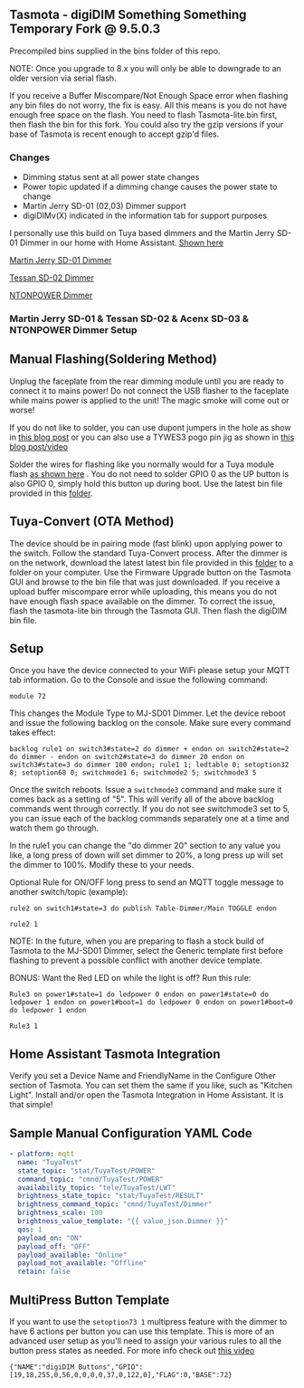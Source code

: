 ## Tasmota - digiDIM Something Something Temporary Fork @ 9.5.0.3

Precompiled bins supplied in the bins folder of this repo.

NOTE: Once you upgrade to 8.x you will only be able to downgrade to an older version via serial flash.  

If you receive a Buffer Miscompare/Not Enough Space error when flashing any bin files do not worry, the fix is easy.  All this means is you do not have enough free space on the flash.  You need to flash Tasmota-lite.bin first, then flash the bin for this fork.  You could also try the gzip versions if your base of Tasmota is recent enough to accept gzip'd files.

### Changes

- Dimming status sent at all power state changes 
- Power topic updated if a dimming change causes the power state to change
- Martin Jerry SD-01 (02,03) Dimmer support
- digiDIMv(X) indicated in the information tab for support purposes

I personally use this build on Tuya based dimmers and the Martin Jerry SD-01 Dimmer in our home with Home Assistant. [Shown here](https://www.digiblur.com/2018/12/state-of-dimmer-tasmota-dimmer-updates.html)

[Martin Jerry SD-01 Dimmer](https://amzn.to/2L8XeFS)	

[Tessan SD-02 Dimmer](https://amzn.to/2TfmTzh)	

[NTONPOWER Dimmer](https://amzn.to/30XoGzU)

### Martin Jerry SD-01 & Tessan SD-02 & Acenx SD-03 & NTONPOWER Dimmer Setup

## Manual Flashing(Soldering Method)

Unplug the faceplate from the rear dimming module until you are ready to connect it to mains power!  Do not connect the USB flasher to the faceplate while mains power is applied to the unit!  The magic smoke will come out or worse!

If you do not like to solder, you can use dupont jumpers in the hole as show in [this blog post](https://www.digiblur.com/2019/08/tuya-convert-whats-next-solderless.html) or you can also use a TYWES3 pogo pin jig as shown in [this blog post/video](https://www.digiblur.com/2020/07/free-your-smart-devices-from-cloud.html)

Solder the wires for flashing like you normally would for a Tuya module flash [as shown here](https://github.com/arendst/Sonoff-Tasmota/wiki/SM-SO301) .  You do not need to solder GPIO 0 as the UP button is also GPIO 0, simply hold this button up during boot.  Use the latest bin file provided in this [folder](https://github.com/digiblur/Sonoff-Tasmota/tree/development/bins).

## Tuya-Convert (OTA Method)

The device should be in pairing mode (fast blink) upon applying power to the switch.  Follow the standard Tuya-Convert process.  After the dimmer is on the network, download the latest latest bin file provided in this [folder](https://github.com/digiblur/Tasmota/tree/development/bins) to a folder on your computer.  Use the Firmware Upgrade button on the Tasmota GUI and browse to the bin file that was just downloaded.  If you receive a upload buffer miscompare error while uploading, this means you do not have enough flash space available on the dimmer.  To correct the issue, flash the tasmota-lite bin through the Tasmota GUI. Then flash the digiDIM bin file.

## Setup

Once you have the device connected to your WiFi please setup your MQTT tab information. Go to the Console and issue the following command:

```
module 72
```

This changes the Module Type to MJ-SD01 Dimmer.  Let the device reboot and issue the following backlog on the console.  Make sure every command takes effect:

```
backlog rule1 on switch3#state=2 do dimmer + endon on switch2#state=2 do dimmer - endon on switch2#state=3 do dimmer 20 endon on switch3#state=3 do dimmer 100 endon; rule1 1; ledtable 0; setoption32 8; setoption68 0; switchmode1 6; switchmode2 5; switchmode3 5
```

Once the switch reboots.  Issue a `switchmode3` command and make sure it comes back as a setting of "5".  This will verify all of the above backlog commands went through correctly.  If you do not see switchmode3 set to 5, you can issue each of the backlog commands separately one at a time and watch them go through.

In the rule1 you can change the "do dimmer 20" section to any value you like, a long press of down will set dimmer to 20%, a long press up will set the dimmer to 100%.  Modify these to your needs.

Optional Rule for ON/OFF long press to send an MQTT toggle message to another switch/topic (example):  
```
rule2 on switch1#state=3 do publish Table-Dimmer/Main TOGGLE endon 
```
```
rule2 1
```
NOTE: In the future, when you are preparing to flash a stock build of Tasmota to the MJ-SD01 Dimmer, select the Generic template first before flashing to prevent a possible conflict with another device template.

BONUS: Want the Red LED on while the light is off? Run this rule:  
```
Rule3 on power1#state=1 do ledpower 0 endon on power1#state=0 do ledpower 1 endon on power1#boot=1 do ledpower 0 endon on power1#boot=0 do ledpower 1 endon
```
```
Rule3 1
```

## Home Assistant Tasmota Integration

Verify you set a Device Name and FriendlyName in the Configure Other section of Tasmota.  You can set them the same if you like, such as "Kitchen Light".  Install and/or open the Tasmota Integration in Home Assistant.  It is that simple!

## Sample Manual Configuration YAML Code

```yaml
- platform: mqtt
  name: "TuyaTest"
  state_topic: "stat/TuyaTest/POWER"
  command_topic: "cmnd/TuyaTest/POWER"
  availability_topic: "tele/TuyaTest/LWT"
  brightness_state_topic: "stat/TuyaTest/RESULT"
  brightness_command_topic: "cmnd/TuyaTest/Dimmer"
  brightness_scale: 100
  brightness_value_template: "{{ value_json.Dimmer }}"
  qos: 1
  payload_on: "ON"
  payload_off: "OFF"
  payload_available: "Online"
  payload_not_available: "Offline"
  retain: false
```

## MultiPress Button Template

If you want to use the `setoption73 1` multipress feature with the dimmer to have 6 actions per button you can use this template. This is more of an advanced user setup as you'll need to assign your various rules to all the button press states as needed.  For more info check out [this video](https://youtu.be/jcdPRbWCGjE)

```
{"NAME":"digiDIM Buttons","GPIO":[19,18,255,0,56,0,0,0,0,37,0,122,0],"FLAG":0,"BASE":72}
```
